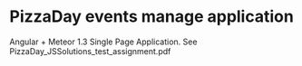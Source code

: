 # PizzaDay events manage application
Angular + Meteor 1.3 Single Page Application. See PizzaDay_JSSolutions_test_assignment.pdf
